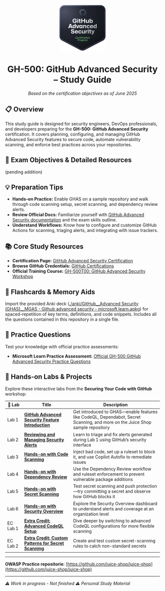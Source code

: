 <!-- Header & Badge -->

<div align="center">
  <img src="./images/github-advanced-security.svg " alt="GitHub Advanced Security Badge" height="150" />
  <h1>GH-500: GitHub Advanced Security – Study Guide</h1>
  <p><em>Based on the certification objectives as of June 2025</em></p>
</div>

## 📋 Overview

This study guide is designed for security engineers, DevOps professionals, and developers preparing for the **GH-500: GitHub Advanced Security** certification. It covers planning, configuring, and managing GitHub Advanced Security features to secure code, automate vulnerability scanning, and enforce best practices across your repositories.

## 🎯 Exam Objectives & Detailed Resources

(pending addition)

## 💡 Preparation Tips

- **Hands-on Practice:** Enable GHAS on a sample repository and walk through code scanning setup, secret scanning, and dependency review alerts.
- **Review Official Docs:** Familiarize yourself with [GitHub Advanced Security documentation](https://learn.microsoft.com/en-us/credentials/certifications/resources/study-guides/gh-500) and the exam skills outline.
- **Understand Workflows:** Know how to configure and customize GitHub Actions for scanning, triaging alerts, and integrating with issue trackers.

## 📚 Core Study Resources

- **Certification Page:** [GitHub Advanced Security Certification](https://learn.microsoft.com/en-us/credentials/certifications/github-advanced-security/)
- **Browse GitHub Credentials:** [GitHub Certifications](https://learn.microsoft.com/en-us/credentials/browse/?products=github)
- **Official Training Course:** [GH-500T00: GitHub Advanced Security Workshop](https://learn.microsoft.com/en-us/training/courses/gh-500t00)

## 🧠 Flashcards & Memory Aids

Import the provided Anki deck ([./anki/GitHub\_\_Advanced Security (GHAS)\_\_MGAS - Github advanced security - microsoft learn.apkg](https://github.com/envico801/GitHub-Advanced-Security/tree/main/anki)) for spaced-repetition of key terms, definitions, and code snippets. Includes all the questions contained in this repository in a single file.

## 📝 Practice Questions

Test your knowledge with official practice assessments:

- **Microsoft Learn Practice Assessment:** [Official GH-500 GitHub Advanced Security Practice Questions](https://learn.microsoft.com/en-us/credentials/certifications/azure-ai-engineer/practice/assessment?assessment-type=practice&assessmentId=61&practice-assessment-type=certification)

## 🔬 Hands-on Labs & Projects

Explore these interactive labs from the **Securing Your Code with GitHub** workshop:

| 🧪 Lab | Title | Description |
| -------- | ----------------------------------------------------- | ---------------------------------------------------------------------------------------------------------------------------------------------------------------- |
| Lab 1 | **[GitHub Advanced Security Feature Introduction](https://github.com/github-samples/securing-your-code/blob/main/_labs/lab1.md)** | Get introduced to GHAS—enable features like CodeQL, Dependabot, Secret Scanning, and more on the Juice Shop sample repository |
| Lab 2 | **[Reviewing and Managing Security Alerts](https://github.com/github-samples/securing-your-code/blob/main/_labs/lab2.md)** | Learn to triage and fix alerts generated during Lab 1 using GitHub’s security interface |
| Lab 3 | **[Hands-on with Code Scanning](https://github.com/github-samples/securing-your-code/blob/main/_labs/lab3.md)** | Inject bad code, set up a ruleset to block it, and use Copilot Autofix to remediate issues |
| Lab 4 | **[Hands-on with Dependency Review](https://github.com/github-samples/securing-your-code/blob/main/_labs/lab4.md)** | Use the Dependency Review workflow and ruleset enforcement to prevent vulnerable package additions |
| Lab 5 | **[Hands-on with Secret Scanning](https://github.com/github-samples/securing-your-code/blob/main/_labs/lab5.md)** | Test secret scanning and push protection—try committing a secret and observe how GitHub blocks it |
| Lab 6 | **[Hands-on with Security Overview](https://github.com/github-samples/securing-your-code/blob/main/_labs/lab6.md)** | Explore the Security Overview dashboard to understand alerts and coverage at an organization level |
| EC Lab 1 | **[Extra Credit: Advanced CodeQL Setup](https://github.com/github-samples/securing-your-code/blob/main/_labs/lab7-ec.md)** | Dive deeper by switching to advanced CodeQL configurations for more flexible scanning |
| EC Lab 2 | **[Extra Credit: Custom Patterns for Secret Scanning](https://github.com/github-samples/securing-your-code/blob/main/_labs/lab8-ec.md)** | Create and test custom secret-scanning rules to catch non-standard secrets |

______________________________________________________________________

**OWASP Practice repositorie**: [https://github.com/juice-shop/juice-shop](https://github.com/juice-shop/juice-shop)

______________________________________________________________________

*⚠️ Work in progress - Not finished ⚠️*
*Personal Study Material*
